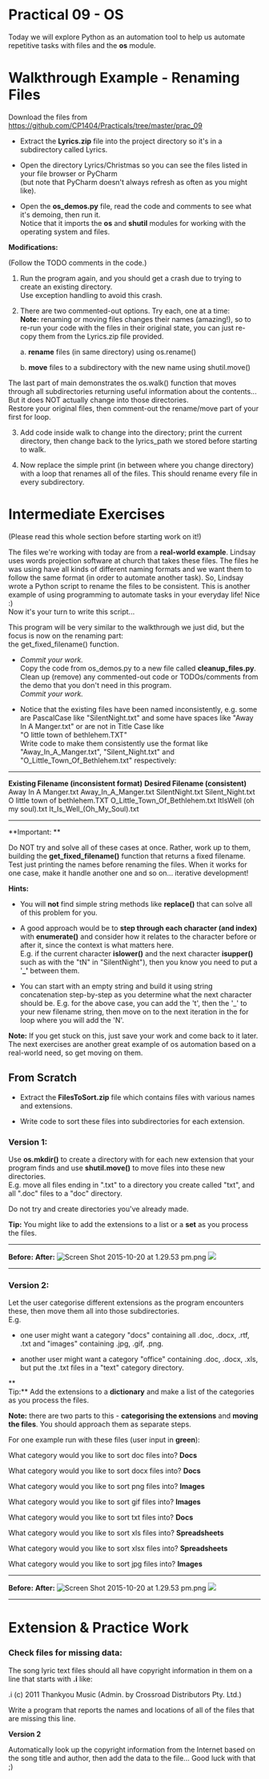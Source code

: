 # Practical 09 - OS

Today we will explore Python as an automation tool to help us automate
repetitive tasks with files and the **os** module.

Walkthrough Example - Renaming Files
====================================

Download the files from
<https://github.com/CP1404/Practicals/tree/master/prac_09>

-   Extract the **Lyrics.zip** file into the project directory so it's
    in a subdirectory called Lyrics.

-   Open the directory Lyrics/Christmas so you can see the files listed
    in your file browser or PyCharm  
    (but note that PyCharm doesn't always refresh as often as you might
    like).

-   Open the **os\_demos.py** file, read the code and comments to see
    what it\'s demoing, then run it.  
    Notice that it imports the **os** and **shutil** modules for working
    with the operating system and files.

**Modifications:**

(Follow the TODO comments in the code.)

1.  Run the program again, and you should get a crash due to trying to
    create an existing directory.  
    Use exception handling to avoid this crash.

2.  There are two commented-out options. Try each, one at a time:  
    **Note:** renaming or moving files changes their names (amazing!),
    so to re-run your code with the files in their original state, you
    can just re-copy them from the Lyrics.zip file provided.

    a.  **rename** files (in same directory) using os.rename()

    b.  **move** files to a subdirectory with the new name using
        shutil.move()

The last part of main demonstrates the os.walk() function that moves
through all subdirectories returning useful information about the
contents... But it does NOT actually change into those directories.  
Restore your original files, then comment-out the rename/move part of
your first for loop.

3.  Add code inside walk to change into the directory; print the current
    directory, then change back to the lyrics\_path we stored before
    starting to walk.

4.  Now replace the simple print (in between where you change directory)
    with a loop that renames all of the files. This should rename every
    file in every subdirectory.

Intermediate Exercises
======================

(Please read this whole section before starting work on it!)

The files we're working with today are from a **real-world example**.
Lindsay uses words projection software at church that takes these files.
The files he was using have all kinds of different naming formats and we
want them to follow the same format (in order to automate another task).
So, Lindsay wrote a Python script to rename the files to be consistent.
This is another example of using programming to automate tasks in your
everyday life! Nice :)  
Now it\'s your turn to write this script...

This program will be very similar to the walkthrough we just did, but
the focus is now on the renaming part:  
the get\_fixed\_filename() function.

-   *Commit your work.*  
    Copy the code from os\_demos.py to a new file called
    **cleanup\_files.py**.  
    Clean up (remove) any commented-out code or TODOs/comments from the
    demo that you don\'t need in this program.  
    *Commit your work.*

-   Notice that the existing files have been named inconsistently, e.g.
    some are PascalCase like "SilentNight.txt" and some have spaces like
    "Away In A Manger.txt" or are not in Title Case like  
    "O little town of bethlehem.TXT"  
    Write code to make them consistently use the format like
    "Away\_In\_A\_Manger.txt", "Silent\_Night.txt" and
    "O\_Little\_Town\_Of\_Bethlehem.txt" respectively:

  --------------------------------------------- ------------------------------------
  **Existing Filename (inconsistent format)**   **Desired Filename (consistent)**
  Away In A Manger.txt                          Away\_In\_A\_Manger.txt
  SilentNight.txt                               Silent\_Night.txt
  O little town of bethlehem.TXT                O\_Little\_Town\_Of\_Bethlehem.txt
  ItIsWell (oh my soul).txt                     It\_Is\_Well\_(Oh\_My\_Soul).txt
  --------------------------------------------- ------------------------------------

**Important: **

Do NOT try and solve all of these cases at once. Rather, work up to
them, building the **get\_fixed\_filename()** function that returns a
fixed filename. Test just printing the names before renaming the files.
When it works for one case, make it handle another one and so on...
iterative development!

**Hints:**

-   You will **not** find simple string methods like **replace()** that
    can solve all of this problem for you.

-   A good approach would be to **step through each character (and
    index)** with **enumerate()** and consider how it relates to the
    character before or after it, since the context is what matters
    here.  
    E.g. if the current character **islower()** and the next character
    **isupper()** such as with the \"tN\" in \"SilentNight\"), then you
    know you need to put a \'**\_\'** between them.

-   You can start with an empty string and build it using string
    concatenation step-by-step as you determine what the next character
    should be. E.g. for the above case, you can add the \'t\', then the
    \'\_\' to your new filename string, then move on to the next
    iteration in the for loop where you will add the \'N\'.

**Note:** If you get stuck on this, just save your work and come back to
it later. The next exercises are another great example of os automation
based on a real-world need, so get moving on them.

From Scratch
------------

-   Extract the **FilesToSort.zip** file which contains files with
    various names and extensions.

-   Write code to sort these files into subdirectories for each
    extension.

### Version 1:

Use **os.mkdir()** to create a directory with for each new extension
that your program finds and use **shutil.move()** to move files into
these new directories.  
E.g. move all files ending in ".txt" to a directory you create called
"txt", and all ".doc" files to a "doc" directory.

Do not try and create directories you've already made.

**Tip:** You might like to add the extensions to a list or a **set** as
you process the files.

  ----------------------------------------------------------------------------------------------------------------- -----------------------------------------------------------------------------------
  **Before:**                                                                                                       **After:**
  ![Screen Shot 2015-10-20 at 1.29.53 pm.png](../images/09image1.png)   ![](../images/09image2.png)
  ----------------------------------------------------------------------------------------------------------------- -----------------------------------------------------------------------------------

### Version 2:

Let the user categorise different extensions as the program encounters
these, then move them all into those subdirectories.  
E.g.

-   one user might want a category "docs" containing all .doc, .docx,
    .rtf, .txt and "images" containing .jpg, .gif, .png.

-   another user might want a category "office" containing .doc, .docx,
    .xls, but put the .txt files in a "text" category directory.

**  
Tip:** Add the extensions to a **dictionary** and make a list of the
categories as you process the files.

**Note:** there are two parts to this - **categorising the extensions**
and **moving the files**. You should approach them as separate steps.

For one example run with these files (user input in **green**):

What category would you like to sort doc files into? **Docs**

What category would you like to sort docx files into? **Docs**

What category would you like to sort png files into? **Images**

What category would you like to sort gif files into? **Images**

What category would you like to sort txt files into? **Docs**

What category would you like to sort xls files into? **Spreadsheets**

What category would you like to sort xlsx files into? **Spreadsheets**

What category would you like to sort jpg files into? **Images**

  ----------------------------------------------------------------------------------------------------------------- --------------------------------------------------------------------------
  **Before:**                                                                                                       **After:**
  ![Screen Shot 2015-10-20 at 1.29.53 pm.png](../images/09image1.png)   ![](../images/09image3.png)
  ----------------------------------------------------------------------------------------------------------------- --------------------------------------------------------------------------

Extension & Practice Work
=========================

### Check files for missing data:

The song lyric text files should all have copyright information in them
on a line that starts with **.i** like:

.i (c) 2011 Thankyou Music (Admin. by Crossroad Distributors Pty. Ltd.)

Write a program that reports the names and locations of all of the files
that are missing this line.

**Version 2**

Automatically look up the copyright information from the Internet based
on the song title and author, then add the data to the file... Good luck
with that ;)
